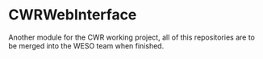 CWRWebInterface
===============

Another module for the CWR working project, all of this repositories are to be merged into the WESO team when finished.
